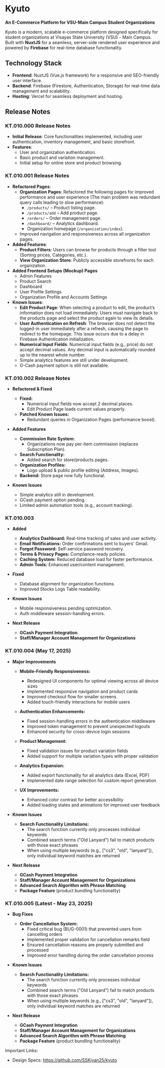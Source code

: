 # Kyuto

**An E-Commerce Platform for VSU-Main Campus Student Organizations**

Kyuto is a modern, scalable e-commerce platform designed specifically for student organizations at Visayas State University (VSU) - Main Campus. Built with **NuxtJS** for a seamless, server-side rendered user experience and powered by **Firebase** for real-time database functionality.

## **Technology Stack**

- **Frontend**: NuxtJS (Vue.js framework) for a responsive and SEO-friendly user interface.
- **Backend**: Firebase (Firestore, Authentication, Storage) for real-time data management and scalability.
- **Hosting**: Vercel for seamless deployment and hosting.

## **Release Notes**

### **KT.010.000 Release Notes**

- **Initial Release**: Core functionalities implemented, including user authentication, inventory management, and basic storefront.
- **Features**:
  - User and organization authentication.
  - Basic product and variation management.
  - Initial setup for online store and product browsing.

### **KT.010.001 Release Notes**

- **Refactored Pages**:
  - **Organization Pages**: Refactored the following pages for improved performance and user experience (The main problem was redundant query calls leading to slow performance):
    - `/products/` – Product listing page.
    - `/products/add` – Add product page.
    - `/orders/` – Order management page.
    - `/dashboard/` – Analytics dashboard.
    - Organization homepage (`/organization/index`).
  - Improved navigation and responsiveness across all organization pages.
- **Added Features**:
  - **Product Filters**: Users can browse for products through a filter tool (Sorting prices, Categories, etc.).
  - **View Organization Store**: Publicly accessible storefronts for each organization.
- **Added Frontend Setups (Mockup) Pages**
  - Admin Features
  - Product Search
  - Dashboard
  - User Profile Settings
  - Organization Profile and Accounts Settings
- **Known Issues**:
  - **Edit Product Page**: When selecting a product to edit, the product’s information does not load immediately. Users must navigate back to the products page and select the product again to view its details.
  - **User Authentication on Refresh**: The browser does not detect the logged-in user immediately after a refresh, causing the page to redirect to the homepage. This issue occurs due to a delay in Firebase Authentication initialization.
  - **Numerical Input Fields**: Numerical input fields (e.g., price) do not accept decimal values. Any decimal input is automatically rounded up to the nearest whole number.
  - Simple analytics features are still under development.
  - G-Cash payment option is still not available.

### **KT.010.002 Release Notes**

- **Refactored & Fixed**

  - **Fixed:**
    - Numerical input fields now accept 2 decimal places.
    - Edit Product Page loads current values properly.
  - **Patched Known Issues:**
    - Redundant queries in Organization Pages (performance boost).

- **Added Features**

  - **Commission Rate System:**
    - Organizations now pay per-item commission (replaces Subscription Plan).
  - **Search Functionality:**
    - Added search for store/products pages.
  - **Organization Profiles:**
    - Logo upload & public profile editing (Address, Images).
  - **Backend:** Store page now fully functional.

- **Known Issues**
  - Simple analytics still in development.
  - GCash payment option pending.
  - Limited admin automation tools (e.g., account tracking).

### **KT.010.003**

- **Added**

  - **Analytics Dashboard:** Real-time tracking of sales and user activity.
  - **Email Notifications:** Order confirmations sent to buyers' Gmail.
  - **Forgot Password:** Self-service password recovery.
  - **Terms & Privacy Pages:** Compliance-ready policies.
  - **Caching System:** Reduced database load for faster performance.
  - **Admin Tools:** Enhanced user/content management.

- **Fixed**

  - Database alignment for organization functions.
  - Improved Stocks Logs Table readability.

- **Known Issues**

  - Mobile responsiveness pending optimization.
  - Auth middleware session-handling errors.

- **Next Release**
  - **GCash Payment Integration**
  - **Staff/Manager Account Management for Organizations**

### **KT.010.004 (May 17, 2025)**

- **Major Improvements**

  - **Mobile-Friendly Responsiveness:**

    - Redesigned UI components for optimal viewing across all device sizes
    - Implemented responsive navigation and product cards
    - Improved checkout flow for smaller screens
    - Added touch-friendly interactions for mobile users

  - **Authentication Enhancements:**
    - Fixed session-handling errors in the authentication middleware
    - Improved token management to prevent unexpected logouts
    - Enhanced security for cross-device login sessions
  - **Product Management:**

    - Fixed validation issues for product variation fields
    - Added support for multiple variation types with proper validation

  - **Analytics Expansion:**

    - Added export functionality for all analytics data (Excel, PDF)
    - Implemented date range selection for custom report generation

  - **UX Improvements:**
    - Enhanced color contrast for better accessibility
    - Added loading states and animations for improved user feedback

- **Known Issues**

  - **Search Functionality Limitations:**
    - The search function currently only processes individual keywords
    - Combined search terms ("Old Lanyard") fail to match products with those exact phrases
    - When using multiple keywords (e.g., ["cs3", "old", "lanyard"]), only individual keyword matches are returned

- **Next Release**
  - **GCash Payment Integration**
  - **Staff/Manager Account Management for Organizations**
  - **Advanced Search Algorithm with Phrase Matching**
  - **Package Feature** (product bundling functionality)

### **KT.010.005 (Latest - May 23, 2025)**

- **Bug Fixes**

  - **Order Cancellation System:**
    - Fixed critical bug (BUG-0001) that prevented users from cancelling orders
    - Implemented proper validation for cancellation remarks field
    - Ensured cancellation reasons are properly submitted and processed
    - Improved error handling during the order cancellation process

- **Known Issues**

  - **Search Functionality Limitations:**
    - The search function currently only processes individual keywords
    - Combined search terms ("Old Lanyard") fail to match products with those exact phrases
    - When using multiple keywords (e.g., ["cs3", "old", "lanyard"]), only individual keyword matches are returned

- **Next Release**
  - **GCash Payment Integration**
  - **Staff/Manager Account Management for Organizations**
  - **Advanced Search Algorithm with Phrase Matching**
  - **Package Feature** (product bundling functionality)

Important Links:

- Design Specs: https://github.com/SSKiyan25/kyuto
